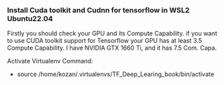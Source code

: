 ### Install Cuda toolkit and Cudnn for tensorflow in WSL2 Ubuntu22.04

Firstly you should check your GPU and its Compute Capability. if you want to use 
CUDA toolkit support for Tensorflow your GPU has at least 3.5 Compute Capability.
I have NVIDIA GTX 1660 Ti, and it has 7.5 Com. Capa.


Activate Virtualenv Command:
- source /home/kozan/.virtualenvs/TF_Deep_Learing_book/bin/activate
